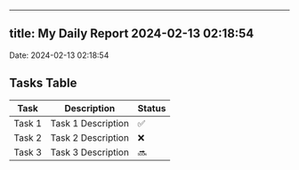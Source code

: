 
---
title: My Daily Report 2024-02-13 02:18:54
---

Date: 2024-02-13 02:18:54

## Tasks Table

| Task | Description | Status |
|------|-------------|--------|
| Task 1 | Task 1 Description | ✅ |
| Task 2 | Task 2 Description | ❌ |
| Task 3 | Task 3 Description | 🔜 |
